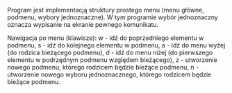 Program jest implementacją struktury prostego menu (menu główne, podmenu, wybory jednoznaczne). W tym programie wybór jednoznaczny oznacza wypisanie na ekranie pewnego komunikatu.

Nawigacja po menu (klawisze):
w - idź do poprzedniego elementu w podmenu,
s - idź do kolejnego elementu w podmenu,
a - idź do menu wyżej (do rodzica bieżącego podmenu),
d - idź do menu niżej (do pierwszego elementu w podrzędnym podmenu względem bieżącego),
z - utworzenie nowego podmenu, którego rodzicem będzie bieżące podmenu,
n - utworzenie nowego wyboru jednoznacznego, którego rodzicem będzie bieżące podmenu.


